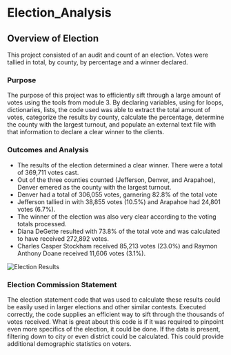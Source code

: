 # Election_Analysis

## Overview of Election
This project consisted of an audit and count of an election. Votes were tallied in total, by county, by percentage and a winner declared.

### Purpose
The purpose of this project was to efficiently sift through a large amount of votes using the tools from module 3. By declaring variables, using for loops, dictionaries, lists, the code used was able to extract the total amount of votes, categorize the results by county, calculate the percentage, determine the county with the largest turnout, and populate an external text file with that information to declare a clear winner to the clients. 

### Outcomes and Analysis
- The results of the election determined a clear winner. There were a total of 369,711 votes cast.
- Out of the three counties counted (Jefferson, Denver, and Arapahoe), Denver emered as the county with the largest turnout.
- Denver had a total of 306,055 votes, garnering 82.8% of the total vote
- Jefferson tallied in with 38,855 votes (10.5%) and Arapahoe had 24,801 votes (6.7%).
- The winner of the election was also very clear according to the voting totals processed.
- Diana DeGette resulted with 73.8% of the total vote and was calculated to have received 272,892 votes.
- Charles Casper Stockham received 85,213 votes (23.0%) and Raymon Anthony Doane received 11,606 votes (3.1%).

![Election Results](https://user-images.githubusercontent.com/73874291/101267798-dc01a880-3711-11eb-8e24-62cd3ee23b99.png)

### Election Commission Statement
The election statement code that was used to calculate these results could be easily used in larger elections and other similar contests. Executed correctly, the code supplies an efficient way to sift through the thousands of votes received. What is great about this code is if it was required to pinpoint even more specifics of the election, it could be done. If the data is present, filtering down to city or even district could be calculated. This could provide additional demographic statistics on voters. 
